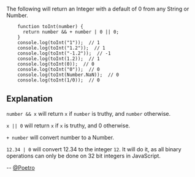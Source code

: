 The following will return an Integer with a default of 0 from any String or Number.

```
    function toInt(number) {
      return number && + number | 0 || 0;
    }
    console.log(toInt("1"));  // 1
    console.log(toInt("1.2"));  // 1
    console.log(toInt("-1.2"));  // -1
    console.log(toInt(1.2));  // 1
    console.log(toInt(0));  // 0
    console.log(toInt("0"));  // 0
    console.log(toInt(Number.NaN));  // 0
    console.log(toInt(1/0));  // 0
```

Explanation
--

`number && x` will return `x` if `number` is truthy, and `number` otherwise.

`x || 0` will return `x` if `x` is truthy, and 0 otherwise.

`+ number` will convert number to a Number.

`12.34 | 0` will convert 12.34 to the integer `12`. It will do it, as all binary operations can only be done on 32 bit integers in JavaScript.

-- [@Poetro](http://twitter.com/Poetro)
